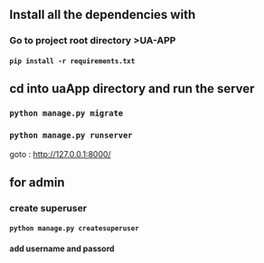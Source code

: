 ## Install all the dependencies with
### Go to project root directory  >UA-APP
#### `pip install -r requirements.txt `
## cd into uaApp directory and run the server
### `python manage.py migrate`
### `python manage.py runserver`

goto : <a href="http://127.0.0.1:8000/" target="_blank" >http://127.0.0.1:8000/</a>


## for admin
### create superuser
#### `python manage.py createsuperuser`
#### add username and passord
